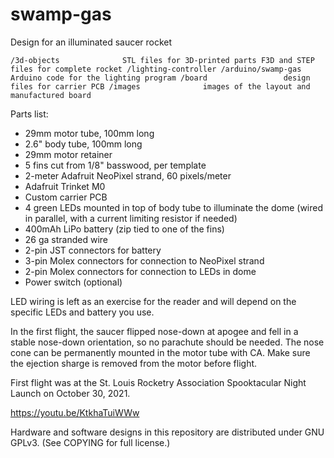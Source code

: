 # swamp-gas
Design for an illuminated saucer rocket

`/3d-objects              STL files for 3D-printed parts
                         F3D and STEP files for complete rocket
/lighting-controller
  /arduino/swamp-gas     Arduino code for the lighting program
  /board                 design files for carrier PCB
    /images              images of the layout and manufactured board`

Parts list:
- 29mm motor tube, 100mm long
- 2.6" body tube, 100mm long
- 29mm motor retainer
- 5 fins cut from 1/8" basswood, per template
- 2-meter Adafruit NeoPixel strand, 60 pixels/meter
- Adafruit Trinket M0
- Custom carrier PCB
- 4 green LEDs mounted in top of body tube to illuminate the dome
    (wired in parallel, with a current limiting resistor if needed)
- 400mAh LiPo battery (zip tied to one of the fins)
- 26 ga stranded wire
- 2-pin JST connectors for battery
- 3-pin Molex connectors for connection to NeoPixel strand
- 2-pin Molex connectors for connection to LEDs in dome
- Power switch (optional)

LED wiring is left as an exercise for the reader and will depend on
the specific LEDs and battery you use.

In the first flight, the saucer flipped nose-down at apogee and fell
in a stable nose-down orientation, so no parachute should be needed.
The nose cone can be permanently mounted in the motor tube with CA.
Make sure the ejection sharge is removed from the motor before flight.

First flight was at the St. Louis Rocketry Association Spooktacular
Night Launch on October 30, 2021.

https://youtu.be/KtkhaTuiWWw

Hardware and software designs in this repository are distributed under
GNU GPLv3. (See COPYING for full license.)
